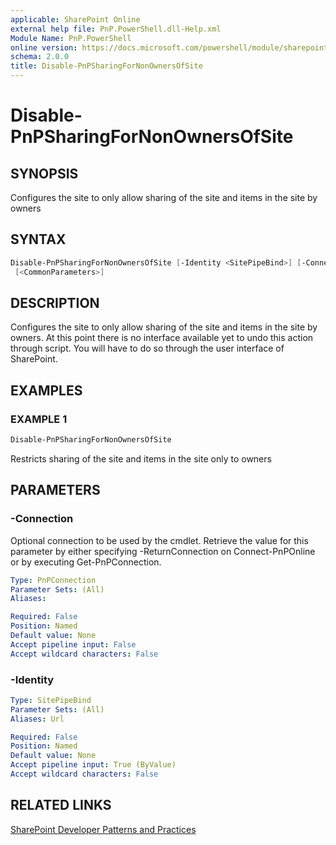 ```yaml
---
applicable: SharePoint Online
external help file: PnP.PowerShell.dll-Help.xml
Module Name: PnP.PowerShell
online version: https://docs.microsoft.com/powershell/module/sharepoint-pnp/disable-pnpsharingfornonownersofsite
schema: 2.0.0
title: Disable-PnPSharingForNonOwnersOfSite
---
```


# Disable-PnPSharingForNonOwnersOfSite

## SYNOPSIS
Configures the site to only allow sharing of the site and items in the site by owners

## SYNTAX

```powershell
Disable-PnPSharingForNonOwnersOfSite [-Identity <SitePipeBind>] [-Connection <PnPConnection>]
 [<CommonParameters>]
```

## DESCRIPTION
Configures the site to only allow sharing of the site and items in the site by owners. At this point there is no interface available yet to undo this action through script. You will have to do so through the user interface of SharePoint.

## EXAMPLES

### EXAMPLE 1
```powershell
Disable-PnPSharingForNonOwnersOfSite
```

Restricts sharing of the site and items in the site only to owners

## PARAMETERS

### -Connection
Optional connection to be used by the cmdlet. Retrieve the value for this parameter by either specifying -ReturnConnection on Connect-PnPOnline or by executing Get-PnPConnection.

```yaml
Type: PnPConnection
Parameter Sets: (All)
Aliases:

Required: False
Position: Named
Default value: None
Accept pipeline input: False
Accept wildcard characters: False
```

### -Identity

```yaml
Type: SitePipeBind
Parameter Sets: (All)
Aliases: Url

Required: False
Position: Named
Default value: None
Accept pipeline input: True (ByValue)
Accept wildcard characters: False
```

## RELATED LINKS

[SharePoint Developer Patterns and Practices](https://aka.ms/sppnp)